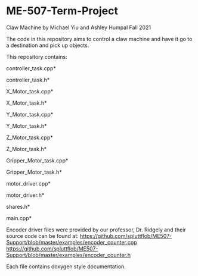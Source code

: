 # ME-507-Term-Project
Claw Machine by
Michael Yiu and Ashley Humpal
Fall 2021

The code in this repository aims to control a claw machine and have it go to a destination and pick up objects.

This repository contains:

controller_task.cpp*

controller_task.h*

X_Motor_task.cpp*

X_Motor_task.h*

Y_Motor_task.cpp*

Y_Motor_task.h*

Z_Motor_task.cpp*

Z_Motor_task.h*

Gripper_Motor_task.cpp*

Gripper_Motor_task.h*

motor_driver.cpp*

motor_driver.h*

shares.h*

main.cpp*

Encoder driver files were provided by our professor, Dr. Ridgely and their source code can be found at:
https://github.com/spluttflob/ME507-Support/blob/master/examples/encoder_counter.cpp
https://github.com/spluttflob/ME507-Support/blob/master/examples/encoder_counter.h

Each file contains doxygen style documentation.
